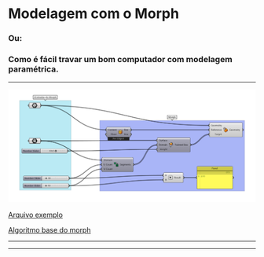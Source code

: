 # Modelagem com o Morph

### Ou: 
### Como é fácil travar um bom computador com modelagem paramétrica.

__________________

![morph_base](./morph_base.png)

[Arquivo exemplo](./morph_example.gh)

[Algoritmo base do morph](./morph_base.gh)


________________
________________